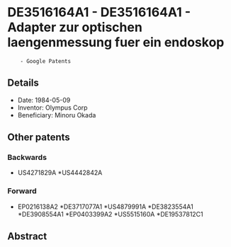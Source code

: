 # DE3516164A1 - DE3516164A1 - Adapter zur optischen laengenmessung fuer ein endoskop 
        - Google Patents

## Details

* Date: 1984-05-09
* Inventor: Olympus Corp
* Beneficiary: Minoru Okada
## Other patents

### Backwards
 * US4271829A
 *US4442842A
### Forward
 * EP0216138A2
 *DE3717077A1
 *US4879991A
 *DE3823554A1
 *DE3908554A1
 *EP0403399A2
 *US5515160A
 *DE19537812C1
## Abstract

